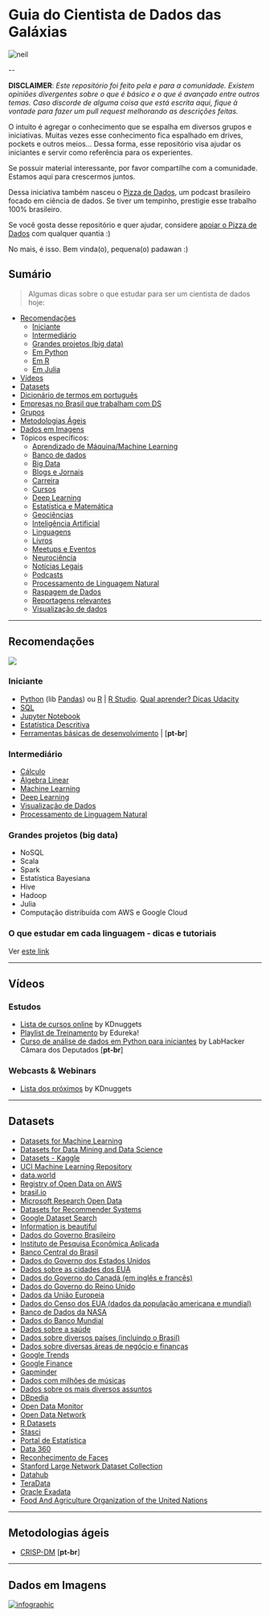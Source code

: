 # Guia do Cientista de Dados das Galáxias

![neil](https://media.giphy.com/media/3o7TKSjRrfIPjeiVyM/giphy.gif)

--

**DISCLAIMER**: *Este repositório foi feito pela e para a comunidade. Existem opiniões divergentes sobre o que é básico e o que é avançado entre outros temas.
Caso discorde de alguma coisa que está escrita aqui, fique à vontade para fazer um pull request melhorando as descrições feitas.*

O intuito é  agregar o conhecimento que se espalha em diversos grupos e iniciativas. Muitas vezes esse conhecimento fica espalhado em drives, pockets e outros meios...
Dessa forma, esse repositório visa ajudar os iniciantes e servir como referência para os experientes.

Se possuir material interessante, por favor compartilhe com a comunidade. Estamos aqui para crescermos juntos.

Dessa iniciativa também nasceu o [Pizza de Dados](https://pizzadedados.com/), um podcast brasileiro
focado em ciência de dados. Se tiver um tempinho, prestigie esse trabalho 100% brasileiro.

Se você gosta desse repositório e quer ajudar, considere [apoiar o Pizza de Dados](https://apoia.se/pizzadedados) com qualquer quantia :)

No mais, é isso. Bem vinda(o), pequena(o) padawan :)

## Sumário

> Algumas dicas sobre o que estudar para ser um cientista de dados hoje:

<!-- toc -->
  * [Recomendações](#recomendacoes)
      * [Iniciante](#iniciante)
      * [Intermediário](#intermediario)
      * [Grandes projetos (big data)](#grandesprojetos)
      * [Em Python](#empython)
      * [Em R](#emr)
      * [Em Julia](#emjulia)
  * [Vídeos](#videos)
  * [Datasets](#datasets)
  * [Dicionário de termos em português](https://github.com/PizzaDeDados/datascience-pizza/blob/master/dicionario.md)
  * [Empresas no Brasil que trabalham com DS](https://github.com/PizzaDeDados/datascience-pizza/blob/master/empresas.md)
  * [Grupos](https://github.com/PizzaDeDados/datascience-pizza/blob/master/topicos/grupos.md)
  * [Metodologias Ágeis](#metodologiasageis)
  * [Dados em Imagens](#imagens)
  * Tópicos específicos:
      * [Aprendizado de Máquina/Machine Learning](https://github.com/PizzaDeDados/datascience-pizza/blob/master/topicos/aprendizado-de-maquina.md)
      * [Banco de dados](https://github.com/PizzaDeDados/datascience-pizza/blob/master/topicos/banco-de-dados.md)
      * [Big Data](https://github.com/PizzaDeDados/datascience-pizza/blob/master/topicos/big-data.md)
      * [Blogs e Jornais](https://github.com/PizzaDeDados/datascience-pizza/blob/master/topicos/blogs-jornais.md)
      * [Carreira](https://github.com/PizzaDeDados/datascience-pizza/blob/master/topicos/carreira.md)
      * [Cursos](https://github.com/PizzaDeDados/datascience-pizza/blob/master/topicos/cursos.md)
      * [Deep Learning](https://github.com/PizzaDeDados/datascience-pizza/blob/master/topicos/deep-learning.md)
      * [Estatística e Matemática](https://github.com/PizzaDeDados/datascience-pizza/blob/master/topicos/estatistica-e-matematica.md)
      * [Geociências](https://github.com/PizzaDeDados/datascience-pizza/blob/master/topicos/geociencias.md)
      * [Inteligência Artificial](https://github.com/PizzaDeDados/datascience-pizza/blob/master/topicos/inteligencia-artificial.md)
      * [Linguagens](https://github.com/PizzaDeDados/datascience-pizza/blob/master/topicos/linguagens.md)
      * [Livros](https://github.com/PizzaDeDados/datascience-pizza/blob/master/topicos/livros.md)
      * [Meetups e Eventos](https://github.com/PizzaDeDados/datascience-pizza/blob/master/topicos/meetups-e-eventos.md)
      * [Neurociência](https://github.com/PizzaDeDados/datascience-pizza/blob/master/topicos/neurociência.md)
      * [Notícias Legais](https://github.com/PizzaDeDados/datascience-pizza/blob/master/topicos/noticias-legais.md)
      * [Podcasts](https://github.com/PizzaDeDados/datascience-pizza/blob/master/topicos/podcasts.md)
      * [Processamento de Linguagem Natural](https://github.com/PizzaDeDados/datascience-pizza/blob/master/topicos/processamento-de-linguagem-natural.md)
      * [Raspagem de Dados](https://github.com/PizzaDeDados/datascience-pizza/blob/master/topicos/raspagem-de-dados.md)
      * [Reportagens relevantes](https://github.com/PizzaDeDados/datascience-pizza/blob/master/topicos/noticias-legais.md)
      * [Visualização de dados](https://github.com/PizzaDeDados/datascience-pizza/blob/master/topicos/visualizacao-de-dados.md)

--------------------------------------------------
<h2 id="recomendacoes">Recomendações</h2>

![](https://media.giphy.com/media/Lq3ueCSWjnQPu/giphy.gif)


<h3 id="iniciante">Iniciante</h3>

  - [Python](https://www.python.org/) (lib [Pandas](https://pandas.pydata.org/)) ou [R](https://cloud.r-project.org/) | [R Studio](https://www.rstudio.com/products/rstudio/download/#download). [Qual aprender? Dicas Udacity](https://blog.udacity.com/2015/01/python-vs-r-learn-first.html)
  - [SQL](https://pt.khanacademy.org/computing/computer-programming/sql#sql-basics)
  - [Jupyter Notebook](http://jupyter.org/)
  - [Estatística Descritiva](https://br.udacity.com/course/intro-to-descriptive-statistics--ud827)
  - [Ferramentas básicas de desenvolvimento](https://medium.com/pizzadedados/ferramentas-desenvolvimento-ciencia-dados-c54d112871d8) | [**pt-br**]

<h3 id="intermediario">Intermediário</h3>

  - [Cálculo](https://github.com/PizzaDeDados/datascience-pizza/blob/master/topicos/calculo.md)
  - [Álgebra Linear](https://github.com/PizzaDeDados/datascience-pizza/blob/master/topicos/algebra-linear.md)
  - [Machine Learning](https://github.com/PizzaDeDados/datascience-pizza/blob/master/topicos/aprendizado-de-maquina.md)
  - [Deep Learning](https://github.com/PizzaDeDados/datascience-pizza/blob/master/topicos/deep-learning.md)
  - [Visualização de Dados](https://github.com/PizzaDeDados/datascience-pizza/blob/master/topicos/visualizacao-de-dados.md)
  - [Processamento de Linguagem Natural](https://github.com/PizzaDeDados/datascience-pizza/blob/master/topicos/processamento-de-linguagem-natural.md)

<h3 id="grandesprojetos">Grandes projetos (big data)</h3>

  - NoSQL
  - Scala
  - Spark
  - Estatística Bayesiana
  - Hive
  - Hadoop
  - Julia
  - Computação distribuída com AWS e Google Cloud

### O que estudar em cada linguagem - dicas e tutoriais

Ver [este link](https://github.com/PizzaDeDados/datascience-pizza/blob/master/topicos/linguagens.md)

--------------------------------------------------
<h2 id="videos">Vídeos</h2>

### Estudos
  - [Lista de cursos online](http://www.kdnuggets.com/education/online.html) by KDnuggets
  - [Playlist de Treinamento](https://www.youtube.com/playlist?list=PL9ooVrP1hQOGR57Y4g1LFhn1JXVgn1lkX) by Edureka!
  - [Curso de análise de dados em Python para iniciantes](https://www.youtube.com/playlist?list=PLqiFjCF_dtcymXtdjwAP4s7tRoW4CYwnH) by LabHacker Câmara dos Deputados [**pt-br**]

### Webcasts & Webinars
  - [Lista dos próximos](http://www.kdnuggets.com/webcasts/index.html) by KDnuggets


--------------------------------------------------
<h2 id="datasets">Datasets</h2>

 - [Datasets for Machine Learning](https://docs.google.com/spreadsheets/d/1AQvZ7-Kg0lSZtG1wlgbIsrm90HaTZrJGQMz-uKRRlFw/edit#gid=0)
 - [Datasets for Data Mining and Data Science](http://www.kdnuggets.com/datasets/index.html)
 - [Datasets - Kaggle](https://www.kaggle.com/datasets)
 - [UCI Machine Learning Repository](https://archive.ics.uci.edu/ml/datasets.html)
 - [data.world](https://data.world/)
 - [Registry of Open Data on AWS](https://registry.opendata.aws)
 - [brasil.io](https://brasil.io/datasets)
 - [Microsoft Research Open Data](https://msropendata.com/)
 - [Datasets for Recommender Systems](https://github.com/caserec/Datasets-for-Recommneder-Systems)
 - [Google Dataset Search](https://toolbox.google.com/datasetsearch)
 - [Information is beautiful](https://informationisbeautiful.net/data/)
 - [Dados do Governo Brasileiro](http://dados.gov.br)
 - [Instituto de Pesquisa Econômica Aplicada](http://www.ipeadata.gov.br)
 - [Banco Central do Brasil](https://www3.bcb.gov.br)
 - [Dados do Governo dos Estados Unidos](http://data.gov)
 - [Dados sobre as cidades dos EUA](http://datasf.org)
 - [Dados do Governo do Canadá (em inglês e francês)](http://open.canada.ca)
 - [Dados do Governo do Reino Unido](https://data.gov.uk)
 - [Dados da União Europeia](http://open-data.europa.eu/en/data)
 - [Dados do Censo dos EUA (dados da população americana e mundial)](http://www.census.gov)
 - [Banco de Dados da NASA](https://data.nasa.gov)
 - [Dados do Banco Mundial](http://data.worldbank.org)
 - [Dados sobre a saúde](http://www.healthdata.gov)
 - [Dados sobre diversos países (incluindo o Brasil)](http://knoema.com)
 - [Dados sobre diversas áreas de negócio e finanças](https://www.quandl.com)
 - [Google Trends](https://www.google.com/trends)
 - [Google Finance](https://www.google.com/finance)
 - [Gapminder](http://www.gapminder.org/data)
 - [Dados com milhões de músicas](https://aws.amazon.com/datasets/million-song-dataset)
 - [Dados sobre os mais diversos assuntos](http://www.freebase.com)
 - [DBpedia](http://wiki.dbpedia.org/)
 - [Open Data Monitor](http://opendatamonitor.eu)
 - [Open Data Network](http://www.opendatanetwork.com)
 - [R Datasets](http://www.stats4stem.org/data-sets.html)
 - [Stasci](http://www.statsci.org/datasets.html)
 - [Portal de Estatística](http://www.statista.com)
 - [Data 360](http://www.data360.org)
 - [Reconhecimento de Faces](http://www.face-rec.org/databases)
 - [Stanford Large Network Dataset Collection](http://snap.stanford.edu/data)
 - [Datahub](http://datahub.io/dataset)
 - [TeraData](teradata.com/Portuguese/Banco_de_Dados_da_Teradata)
 - [Oracle Exadata](oracle.com/exadata)
 - [Food And Agriculture Organization of the United Nations](http://www.fao.org/faostat/en/#home)

--------------------------------------------------
<h2 id="metodologiasageis">Metodologias ágeis</h2>

- [CRISP-DM](https://pt.wikipedia.org/wiki/Cross_Industry_Standard_Process_for_Data_Mining) [**pt-br**]

--------------------------------------------------
<h2 id="imagens">Dados em Imagens</h2>

<a href="https://www.domo.com/blog/data-never-sleeps-5/"><img src="https://web-assets.domo.com/blog/wp-content/uploads/2017/07/17-blog-featured-data-never-sleeps-675x400-1.jpg" alt="infographic" /></a>
